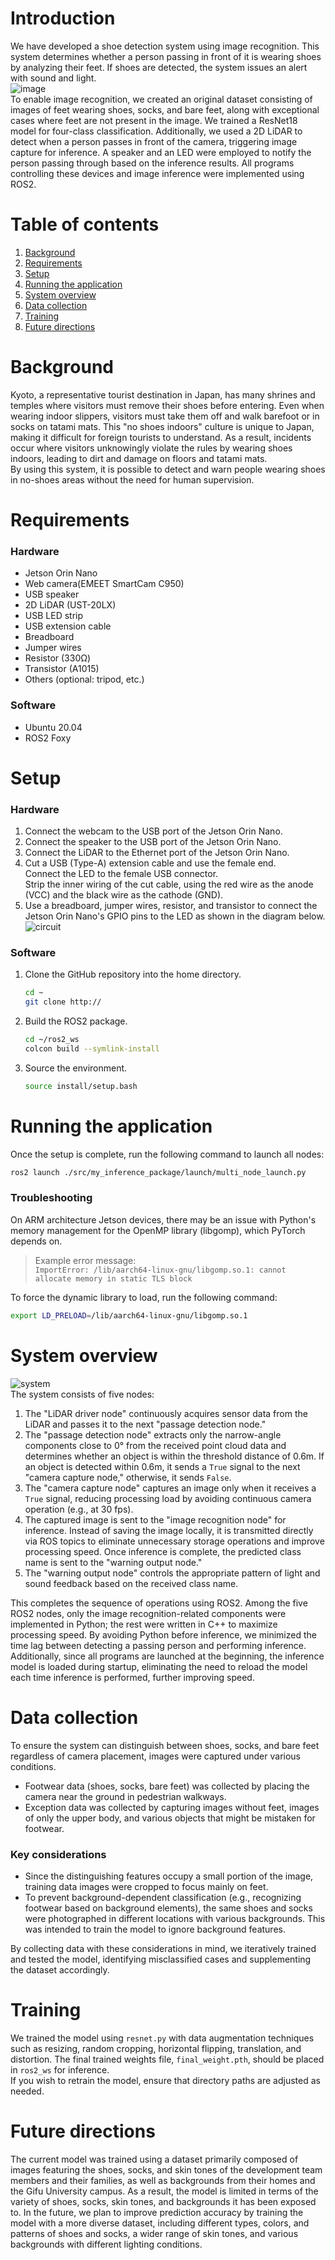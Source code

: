 # Introduction
We have developed a shoe detection system using image recognition. This system determines whether a person passing in front of it is wearing shoes by analyzing their feet. If shoes are detected, the system issues an alert with sound and light.  
![image](img/introduction.gif)  
To enable image recognition, we created an original dataset consisting of images of feet wearing shoes, socks, and bare feet, along with exceptional cases where feet are not present in the image. We trained a ResNet18 model for four-class classification. Additionally, we used a 2D LiDAR to detect when a person passes in front of the camera, triggering image capture for inference. A speaker and an LED were employed to notify the person passing through based on the inference results. All programs controlling these devices and image inference were implemented using ROS2.

# Table of contents
1. [Background](#background)
2. [Requirements](#requirements)
3. [Setup](#setup)
4. [Running the application](#running-the-application)
5. [System overview](#system-overview)
6. [Data collection](#data-collection)
7. [Training](#training)
8. [Future directions](#future-directions)

# Background
Kyoto, a representative tourist destination in Japan, has many shrines and temples where visitors must remove their shoes before entering. Even when wearing indoor slippers, visitors must take them off and walk barefoot or in socks on tatami mats. This "no shoes indoors" culture is unique to Japan, making it difficult for foreign tourists to understand. As a result, incidents occur where visitors unknowingly violate the rules by wearing shoes indoors, leading to dirt and damage on floors and tatami mats.  
By using this system, it is possible to detect and warn people wearing shoes in no-shoes areas without the need for human supervision.

# Requirements
### Hardware
* Jetson Orin Nano
* Web camera(EMEET SmartCam C950)
* USB speaker
* 2D LiDAR (UST-20LX)
* USB LED strip
* USB extension cable
* Breadboard
* Jumper wires
* Resistor (330Ω)
* Transistor (A1015)
* Others (optional: tripod, etc.)
### Software
* Ubuntu 20.04
* ROS2 Foxy

# Setup
### Hardware
1. Connect the webcam to the USB port of the Jetson Orin Nano.
2. Connect the speaker to the USB port of the Jetson Orin Nano.
3. Connect the LiDAR to the Ethernet port of the Jetson Orin Nano.
4. Cut a USB (Type-A) extension cable and use the female end.  
Connect the LED to the female USB connector.  
Strip the inner wiring of the cut cable, using the red wire as the anode (VCC) and the black wire as the cathode (GND).
5. Use a breadboard, jumper wires, resistor, and transistor to connect the Jetson Orin Nano's GPIO pins to the LED as shown in the diagram below.
    ![circuit](img/circuit.png)
### Software
1. Clone the GitHub repository into the home directory.
    ```bash
    cd ~
    git clone http://
    ```
2. Build the ROS2 package.
    ```bash
    cd ~/ros2_ws
    colcon build --symlink-install
    ```
3. Source the environment.
    ```bash
    source install/setup.bash
    ```

# Running the application
Once the setup is complete, run the following command to launch all nodes:
```bash
ros2 launch ./src/my_inference_package/launch/multi_node_launch.py
```
### Troubleshooting
On ARM architecture Jetson devices, there may be an issue with Python's memory management for the OpenMP library (libgomp), which PyTorch depends on.  

> Example error message:  
> `ImportError: /lib/aarch64-linux-gnu/libgomp.so.1: cannot allocate memory in static TLS block`  

To force the dynamic library to load, run the following command:
```bash
export LD_PRELOAD=/lib/aarch64-linux-gnu/libgomp.so.1
```

# System overview
![system](img/architecture.png)  
The system consists of five nodes:  

1. The "LiDAR driver node" continuously acquires sensor data from the LiDAR and passes it to the next "passage detection node."
2. The "passage detection node" extracts only the narrow-angle components close to 0° from the received point cloud data and determines whether an object is within the threshold distance of 0.6m. If an object is detected within 0.6m, it sends a `True` signal to the next "camera capture node," otherwise, it sends `False`.
3. The "camera capture node" captures an image only when it receives a `True` signal, reducing processing load by avoiding continuous camera operation (e.g., at 30 fps).
4. The captured image is sent to the "image recognition node" for inference. Instead of saving the image locally, it is transmitted directly via ROS topics to eliminate unnecessary storage operations and improve processing speed. Once inference is complete, the predicted class name is sent to the "warning output node."
5. The "warning output node" controls the appropriate pattern of light and sound feedback based on the received class name.   

This completes the sequence of operations using ROS2. Among the five ROS2 nodes, only the image recognition-related components were implemented in Python; the rest were written in C++ to maximize processing speed. By avoiding Python before inference, we minimized the time lag between detecting a passing person and performing inference. Additionally, since all programs are launched at the beginning, the inference model is loaded during startup, eliminating the need to reload the model each time inference is performed, further improving speed.

# Data collection
To ensure the system can distinguish between shoes, socks, and bare feet regardless of camera placement, images were captured under various conditions.
* Footwear data (shoes, socks, bare feet) was collected by placing the camera near the ground in pedestrian walkways.
* Exception data was collected by capturing images without feet, images of only the upper body, and various objects that might be mistaken for footwear.
### Key considerations
* Since the distinguishing features occupy a small portion of the image, training data images were cropped to focus mainly on feet.
* To prevent background-dependent classification (e.g., recognizing footwear based on background elements), the same shoes and socks were photographed in different locations with various backgrounds. This was intended to train the model to ignore background features.

By collecting data with these considerations in mind, we iteratively trained and tested the model, identifying misclassified cases and supplementing the dataset accordingly.

# Training
We trained the model using `resnet.py` with data augmentation techniques such as resizing, random cropping, horizontal flipping, translation, and distortion. The final trained weights file, `final_weight.pth`, should be placed in `ros2_ws` for inference.  
If you wish to retrain the model, ensure that directory paths are adjusted as needed.

# Future directions
The current model was trained using a dataset primarily composed of images featuring the shoes, socks, and skin tones of the development team members and their families, as well as backgrounds from their homes and the Gifu University campus. As a result, the model is limited in terms of the variety of shoes, socks, skin tones, and backgrounds it has been exposed to.
In the future, we plan to improve prediction accuracy by training the model with a more diverse dataset, including different types, colors, and patterns of shoes and socks, a wider range of skin tones, and various backgrounds with different lighting conditions.
